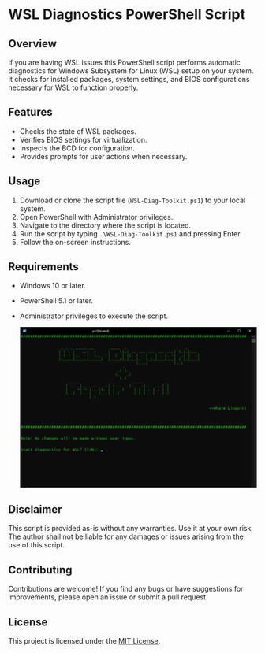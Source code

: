# WSL Diagnostics PowerShell Script

## Overview

If you are having WSL issues this PowerShell script performs automatic diagnostics for Windows Subsystem for Linux (WSL) setup on your system. It checks for installed packages, system settings, and BIOS configurations necessary for WSL to function properly.

## Features

- Checks the state of WSL packages.
- Verifies BIOS settings for virtualization.
- Inspects the BCD for configuration.
- Provides prompts for user actions when necessary.

## Usage

1. Download or clone the script file (`WSL-Diag-Toolkit.ps1`) to your local system.
2. Open PowerShell with Administrator privileges.
3. Navigate to the directory where the script is located.
4. Run the script by typing `.\WSL-Diag-Toolkit.ps1` and pressing Enter.
5. Follow the on-screen instructions.

## Requirements

- Windows 10 or later.
- PowerShell 5.1 or later.
- Administrator privileges to execute the script.

  <p><img src="https://github.com/whalelinguni/WSL-Diagnotic-Repair-Toolkit/blob/main/WSL-Diag.png?raw=true" </img></p>



## Disclaimer

This script is provided as-is without any warranties. Use it at your own risk. The author shall not be liable for any damages or issues arising from the use of this script.

## Contributing

Contributions are welcome! If you find any bugs or have suggestions for improvements, please open an issue or submit a pull request.

## License

This project is licensed under the [MIT License](LICENSE).
